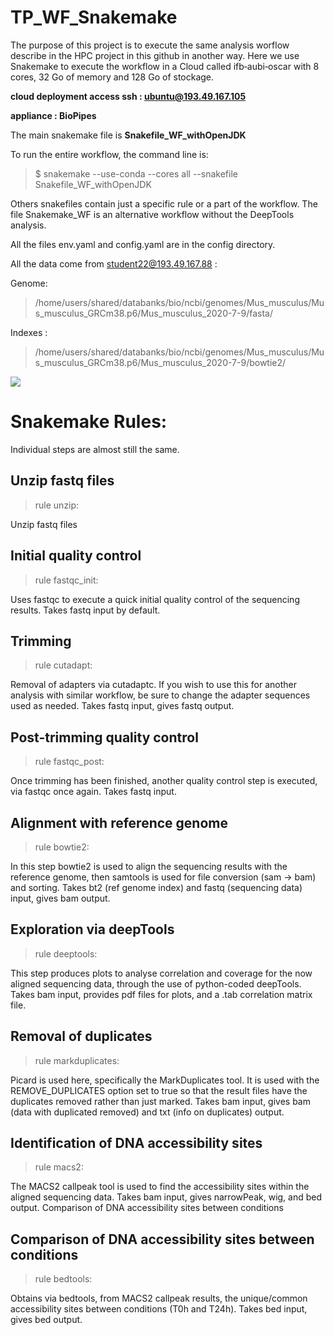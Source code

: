 # TP_WF_Snakemake

The purpose of this project is to execute the same analysis worflow describe in the HPC project in this github in another way.
Here we use Snakemake to execute the workflow in a Cloud called ifb‑aubi‑oscar with 8 cores, 32 Go of memory and 128 Go of stockage.

**cloud deployment access ssh : ubuntu@193.49.167.105**

**appliance : BioPipes**


The main snakemake file is **Snakefile_WF_withOpenJDK**

To run the entire workflow, the command line is:

> $ snakemake --use-conda --cores all  --snakefile Snakefile_WF_withOpenJDK 

Others snakefiles contain just a specific rule or a part of the workflow. The file Snakemake_WF is an alternative workflow without the DeepTools analysis.

All the files env.yaml and config.yaml are in the config directory.

All the data come from  student22@193.49.167.88 :

Genome:
> /home/users/shared/databanks/bio/ncbi/genomes/Mus_musculus/Mus_musculus_GRCm38.p6/Mus_musculus_2020-7-9/fasta/

Indexes : 
> /home/users/shared/databanks/bio/ncbi/genomes/Mus_musculus/Mus_musculus_GRCm38.p6/Mus_musculus_2020-7-9/bowtie2/

<img src="dag.sgv" />

# Snakemake Rules:

Individual steps are almost still the same.

## Unzip fastq files
>rule unzip:

Unzip fastq files

## Initial quality control 
>rule fastqc_init:

Uses fastqc to execute a quick initial quality control of the sequencing results. Takes fastq input by default.

## Trimming 
>rule cutadapt:

Removal of adapters via cutadaptc. If you wish to use this for another analysis with similar workflow, be sure to change the adapter sequences used as needed. Takes fastq input, gives fastq output.

## Post-trimming quality control 
>rule fastqc_post:

Once trimming has been finished, another quality control step is executed, via fastqc once again. Takes fastq input.

## Alignment with reference genome  
>rule bowtie2:

In this step bowtie2 is used to align the sequencing results with the reference genome, then samtools is used for file conversion (sam -> bam) and sorting. Takes bt2 (ref genome index) and fastq (sequencing data) input, gives bam output.

## Exploration via deepTools 
>rule deeptools:

This step produces plots to analyse correlation and coverage for the now aligned sequencing data, through the use of python-coded deepTools. Takes bam input, provides pdf files for plots, and a .tab correlation matrix file.

## Removal of duplicates  
>rule markduplicates:

Picard is used here, specifically the MarkDuplicates tool. It is used with the REMOVE_DUPLICATES option set to true so that the result files have the duplicates removed rather than just marked. Takes bam input, gives bam (data with duplicated removed) and txt (info on duplicates) output.


## Identification of DNA accessibility sites 
>rule macs2:

The MACS2 callpeak tool is used to find the accessibility sites within the aligned sequencing data. Takes bam input, gives narrowPeak, wig, and bed output.
Comparison of DNA accessibility sites between conditions

## Comparison of DNA accessibility sites between conditions
>rule bedtools:

Obtains via bedtools, from MACS2 callpeak results, the unique/common accessibility sites between conditions (T0h and T24h). Takes bed input, gives bed output.


